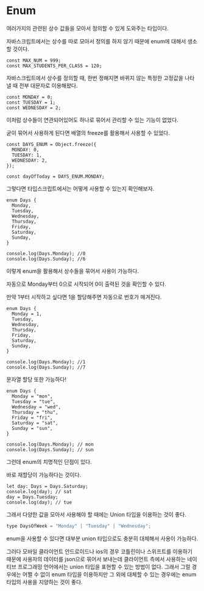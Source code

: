 # Enum

여러가지의 관련된 상수 값들을 모아서 정의할 수 있게 도와주는 타입이다.

자바스크립트에서는 상수를 따로 모아서 정의를 하지 않기 때문에 enum에 대해서 생소할 것이다.

```tsx
const MAX_NUM = 999;
const MAX_STUDENTS_PER_CLASS = 120;
```

자바스크립트에서 상수를 정의할 때, 한번 정해지면 바뀌지 않는 특정한 고정값을 나타낼 때 전부 대문자로 이용해왔다.

```tsx
const MONDAY = 0;
const TUESDAY = 1;
const WEDNESDAY = 2;
```

이처럼 상수들이 연관되어있어도 하나로 묶어서 관리할 수 있는 기능이 없었다.

굳이 묶어서 사용하게 된다면 배열의 freeze를 활용해서 사용할 수 있었다.

```
const DAYS_ENUM = Object.freeze({
  MONDAY: 0,
  TUESDAY: 1,
  WEDNESDAY: 2,
});

const dayOfToday = DAYS_ENUM.MONDAY;
```

그렇다면 타입스크립트에서는 어떻게 사용할 수 있는지 확인해보자.

```tsx
enum Days {
  Monday,
  Tuesday,
  Wednesday,
  Thursday,
  Friday,
  Saturday,
  Sunday,
}

console.log(Days.Monday); //0
console.log(Days.Sunday); //6
```

이렇게 enum을 활용해서 상수들을 묶어서 사용이 가능하다.

자동으로 Monday부터 0으로 시작되어 0이 출력된 것을 확인할 수 있다.

만약 1부터 시작하고 싶다면 1을 할당해주면 자동으로 번호가 매겨진다.

```tsx
enum Days {
  Monday = 1,
  Tuesday,
  Wednesday,
  Thursday,
  Friday,
  Saturday,
  Sunday,
}

console.log(Days.Monday); //1
console.log(Days.Sunday); //7
```

문자열 할당 또한 가능하다!

```tsx
enum Days {
  Monday = "mon",
  Tuesday = "tue",
  Wednesday = "wed",
  Thursday = "thu",
  Friday = "fri",
  Saturday = "sat",
  Sunday = "sun",
}

console.log(Days.Monday); // mon
console.log(Days.Sunday); // sun
```

그런데 enum의 치명적인 단점이 있다.

바로 재할당이 가능하다는 것이다.

```tsx
let day: Days = Days.Saturday;
console.log(day); // sat
day = Days.Tuesday;
console.log(day); // tue
```

그래서 다양한 값을 모아서 사용해야 할 때에는 Union 타입을 이용하는 것이 좋다.

```jsx
type DaysOfWeek = "Monday" | "Tuesday" | "Wednesday";
```

enum을 사용할 수 있다면 대부분 union 타입으로도 충분히 대체해서 사용이 가능하다.

그러다 모바일 클라이언트 안드로이드나 ios의 경우 코틀린이나 스위프트를 이용하기 때문에 사용자의 데이터를 json으로 묶어서 보내는데 클라이언트 측에서 사용하는 네이티브 프로그래밍 언어에서는 union 타입을 표현할 수 있는 방법이 없다. 그래서 그럴 경우에는 어쩔 수 없이 enum 타입을 이용하지만 그 외에 대체할 수 있는 경우에는 enum 타입의 사용을 지양하는 것이 좋다.
